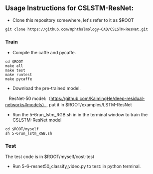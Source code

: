## Usage Instructions for CSLSTM-ResNet:
* Clone this repository somewhere, let's refer to it as $ROOT
```
git clone https://github.com/Ophthalmology-CAD/CSLSTM-ResNet.git
```
### Train
* Compile the caffe and pycaffe.
```
cd $ROOT
make all 
make test 
make runtest 
make pycaffe
```
* Download the pre-trained model. 

    ResNet-50 model:（https://github.com/KaimingHe/deep-residual-networks#models）, put it in $ROOT/examples/LSTM-ResNet
* Run the 5-6run_lstm_RGB.sh in in the terminal window to train the CSLSTM-ResNet model
```
cd $ROOT/myself
sh 5-6run_lstm_RGB.sh
```
### Test

The test code is in $ROOT/myself/cost-test

* Run 5-6-resnet50_classify_video.py to test: in python terminal. 

